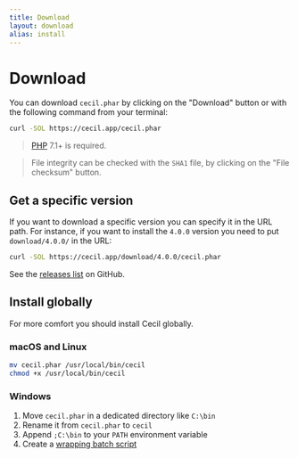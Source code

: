 ```yaml
---
title: Download
layout: download
alias: install
---
```


# Download

You can download `cecil.phar` by clicking on the "Download" button or with the following command from your terminal:

```bash
curl -SOL https://cecil.app/cecil.phar
```

> [PHP](http://php.net/manual/en/install.php) 7.1+ is required.

> File integrity can be checked with the `SHA1` file, by clicking on the "File checksum" button.

## Get a specific version

If you want to download a specific version you can specify it in the URL path.
For instance, if you want to install the `4.0.0` version you need to put `download/4.0.0/` in the URL:

```bash
curl -SOL https://cecil.app/download/4.0.0/cecil.phar
```

See the [releases list](https://github.com/Cecilapp/Cecil/releases) on GitHub.

## Install globally

For more comfort you should install Cecil globally.

### macOS and Linux

```bash
mv cecil.phar /usr/local/bin/cecil
chmod +x /usr/local/bin/cecil
```

### Windows

1.  Move `cecil.phar` in a dedicated directory like `C:\bin`
2.  Rename it from `cecil.phar` to `cecil`
3.  Append `;C:\bin` to your `PATH` environment variable
4.  Create a [wrapping batch script](https://raw.githubusercontent.com/Cecilapp/Cecil/master/bin/cecil.bat)
